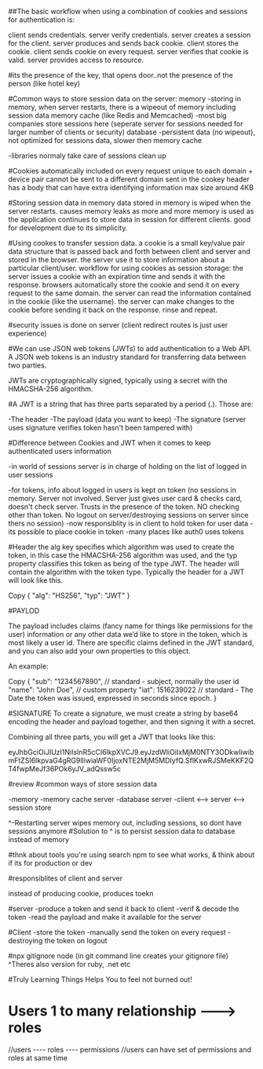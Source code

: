 ##The basic workflow when using a combination of cookies and sessions for authentication is:

client sends credentials.
server verify credentials.
server creates a session for the client.
server produces and sends back cookie.
client stores the cookie.
client sends cookie on every request.
server verifies that cookie is valid.
server provides access to resource.


#its the presence of the key, that opens door..not the presence of the person (like hotel key)


#Common ways to store session data on the server:
memory
    -storing in memory, when server restarts, there is a wipeout of memory including session data
memory cache (like Redis and Memcached)
    -most big companies store sessions here (seperate server for sessions needed for larger number of clients or security)
database
    -persistent data (no wipeout), not optimized for sessions data, slower then memory cache

-libraries normaly take care of sessions clean up



#Cookies
automatically included on every request
unique to each domain + device pair
cannot be sent to a different domain
sent in the cookey header
has a body that can have extra identifying information
max size around 4KB

#Storing session data in memory
data stored in memory is wiped when the server restarts.
causes memory leaks as more and more memory is used as the application continues to store data in session for different clients.
good for development due to its simplicity.


#Using cookes to transfer session data.
a cookie is a small key/value pair data structure that is passed back and forth between client and server and stored in the browser.
the server use it to store information about a particular client/user.
workflow for using cookies as session storage:
the server issues a cookie with an expiration time and sends it with the response.
browsers automatically store the cookie and send it on every request to the same domain.
the server can read the information contained in the cookie (like the username).
the server can make changes to the cookie before sending it back on the response.
rinse and repeat.

#security issues is done on server (client redirect routes is just user experience)

#We can use JSON web tokens (JWTs) to add authentication to a Web API. A JSON web tokens is an industry standard for transferring data between two parties.

JWTs are cryptographically signed, typically using a secret with the HMACSHA-256 algorithm.

#A JWT is a string that has three parts separated by a period (.). Those are:

-The header
-The payload (data you want to keep)
-The signature (server uses signature verifies token hasn't been tampered with)

#Difference between Cookies and JWT when it comes to keep authenticated users information

-in world of sessions server is in charge of holding on the list of logged in user sessions

-for tokens, info about logged in users is kept on token (no sessions in memory. Server not involved. Server just gives user card & checks card, doesn't check server. Trusts in the presence of the token. NO checking other than token. No logout on server/destroying sessions on server since thers no session) 
-now responsiblity is in client to hold token for user data 
-its possible to place cookie in token
-many places like auth0 uses tokens

#Header
the alg key specifies which algorithm was used to create the token, in this case the HMACSHA-256 algorithm was used, and the typ property classifies this token as being of the type JWT.
The header will contain the algorithm with the token type. Typically the header for a JWT will look like this.

Copy
{
  "alg": "HS256",
  "typ": "JWT"
}



#PAYLOD

The payload includes claims (fancy name for things like permissions for the user) information or any other data we’d like to store in the token, which is most likely a user id. There are specific claims defined in the JWT standard, and you can also add your own properties to this object.

An example:

Copy
{
  "sub": "1234567890", // standard - subject, normally the user id
  "name": "John Doe", // custom property
  "iat": 1516239022 // standard - The Date the token was issued, expressed in seconds since epoch.
}

#SIGNATURE 
To create a signature, we must create a string by base64 encoding the header and payload together, and then signing it with a secret.

Combining all three parts, you will get a JWT that looks like this:


eyJhbGciOiJIUzI1NiIsInR5cCI6IkpXVCJ9.eyJzdWIiOiIxMjM0NTY3ODkwIiwibmFtZSI6IkpvaG4gRG9lIiwiaWF0IjoxNTE2MjM5MDIyfQ.SflKxwRJSMeKKF2QT4fwpMeJf36POk6yJV_adQssw5c

#review
#common ways of store session data

-memory
-memory cache server
-database server
-client <--> server <--> session store

^-Restarting server wipes memory out, including sessions, so dont have sessions anymore
#Solution to ^ is to persist session data to database instead of memory

#thnk about tools you're using search npm to see what works, & think about if its for production or dev

#responsiblites of client and server

instead of producing cookie, produces toekn


#server
-produce a token and send it back to client
-verif & decode the token
-read the payload and make it available for the server

#Client
-store the token 
-manually send the token on every request 
-destroying the token on logout 



#npx gitignore node (in git command line creates your gitignore file)
^Theres also version for ruby, .net etc

#Truly Learning Things Helps You to feel not burned out!

# Users 1 to many relationship ---> roles

//users *----* roles *----* permissions
//users can have set of permissions and roles at same time
